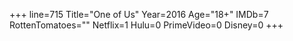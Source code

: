 +++
line=715
Title="One of Us"
Year=2016
Age="18+"
IMDb=7
RottenTomatoes=""
Netflix=1
Hulu=0
PrimeVideo=0
Disney=0
+++

